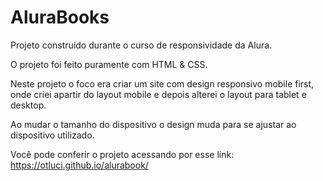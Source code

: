 # AluraBooks
Projeto construido durante o curso de responsividade da Alura.

O projeto foi feito puramente com HTML & CSS.

Neste projeto o foco era criar um site com design responsivo mobile first, onde criei apartir do layout mobile e depois alterei o layout para tablet e desktop.

Ao mudar o tamanho do dispositivo o design muda para se ajustar ao dispositivo utilizado.

Você pode conferir o projeto acessando por esse link: https://otluci.github.io/alurabook/

